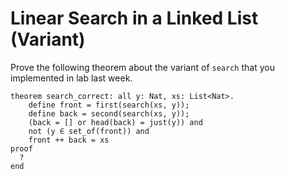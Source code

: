 # Linear Search in a Linked List (Variant)

Prove the following theorem about the variant of `search` that you
implemented in lab last week.

```
theorem search_correct: all y: Nat, xs: List<Nat>.
    define front = first(search(xs, y));
    define back = second(search(xs, y));
    (back = [] or head(back) = just(y)) and
    not (y ∈ set_of(front)) and
    front ++ back = xs 
proof
  ?
end
```



